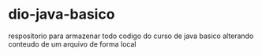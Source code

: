 # dio-java-basico
respositorio para armazenar todo codigo do curso de java basico
alterando conteudo de um arquivo de forma local